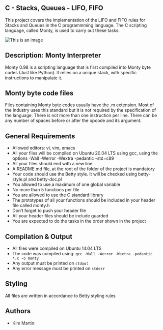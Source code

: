 ## C - Stacks, Queues - LIFO, FIFO

This project covers the implementation of the LIFO and FIFO rules for Stacks and Queues in the C programmming language.
The C scripting language, called Monty, is used to carry out these tasks.


![This is an image](https://pbs.twimg.com/media/CFYYWy6UEAE9Ow-.png)

## Description: Monty Interpreter
Monty 0.98 is a scripting language that is first compiled into Monty byte codes (Just like Python). It relies on a unique stack, with specific instructions to manipulate it.

## Monty byte code files
Files containing Monty byte codes usually have the .m extension. Most of the industry uses this standard but it is not required by the specification of the language. There is not more than one instruction per line. There can be any number of spaces before or after the opcode and its argument.


## General Requirements
* Allowed editors: vi, vim, emacs
* All your files will be compiled on Ubuntu 20.04 LTS using gcc, using the options -Wall -Werror -Wextra -pedantic -std=c89
* All your files should end with a new line
* A README.md file, at the root of the folder of the project is mandatory
* Your code should use the Betty style. It will be checked using betty-style.pl and betty-doc.pl
* You allowed to use a maximum of one global variable
* No more than 5 functions per file
* You are allowed to use the C standard library
* The prototypes of all your functions should be included in your header file called monty.h
* Don’t forget to push your header file
* All your header files should be include guarded
* You are expected to do the tasks in the order shown in the project


## Compilation & Output
* All files were compiled on Ubuntu 14.04 LTS
* The code was compiled using: `gcc -Wall -Werror -Wextra -pedantic *.c -o monty` 
* Any output must be printed on `stdout`
* Any error message must be printed on `stderr`


## Styling
All files are written in accordance to Betty styling rules

## Authors
* Kim Martin
